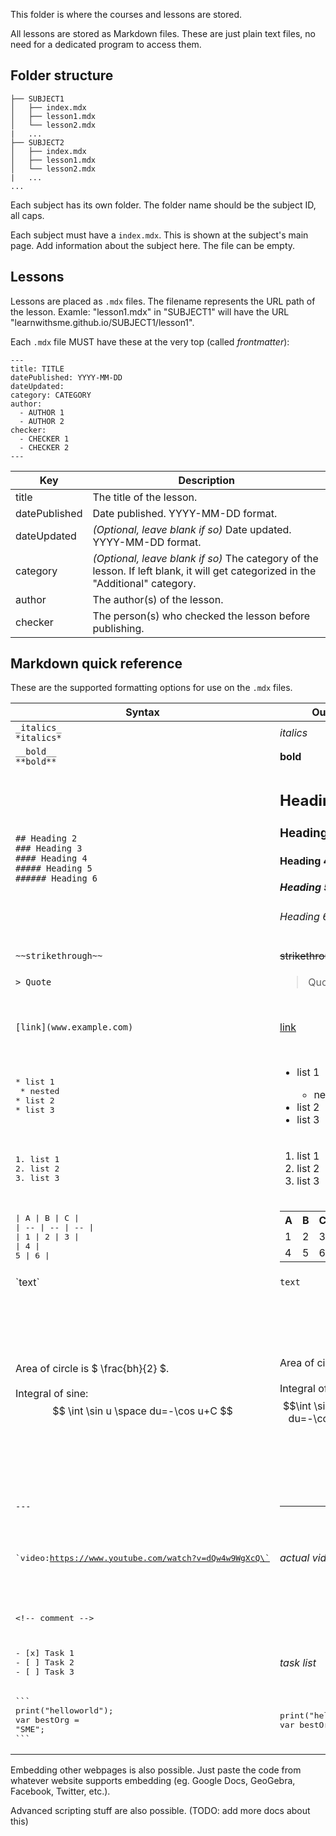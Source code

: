 This folder is where the courses and lessons are stored.

All lessons are stored as Markdown files. These are just plain text files, no need for a dedicated program to access them.

## Folder structure
```
├── SUBJECT1
│   ├── index.mdx
│   ├── lesson1.mdx
│   └── lesson2.mdx
|   ...
├── SUBJECT2
│   ├── index.mdx
│   ├── lesson1.mdx
│   └── lesson2.mdx
|   ...
...
```

Each subject has its own folder. The folder name should be the subject ID, all caps.

Each subject must have a `index.mdx`. This is shown at the subject's main page. Add information about the subject here. The file can be empty.

## Lessons
Lessons are placed as `.mdx` files. The filename represents the URL path of the lesson. Examle: "lesson1.mdx" in "SUBJECT1" will have the URL "learnwithsme.github.io/SUBJECT1/lesson1".

Each `.mdx` file MUST have these at the very top (called *frontmatter*):
```
---
title: TITLE
datePublished: YYYY-MM-DD
dateUpdated: 
category: CATEGORY
author: 
  - AUTHOR 1
  - AUTHOR 2
checker: 
  - CHECKER 1
  - CHECKER 2
---
```

| Key | Description |
| --- | --- |
| title | The title of the lesson. |
| datePublished | Date published. YYYY-MM-DD format. |
| dateUpdated | *(Optional, leave blank if so)* Date updated. YYYY-MM-DD format. |
| category | *(Optional, leave blank if so)* The category of the lesson. If left blank, it will get categorized in the "Additional" category.
| author | The author(s) of the lesson.
| checker | The person(s) who checked the lesson before publishing.


## Markdown quick reference 
These are the supported formatting options for use on the `.mdx` files.

| Syntax | Output | Notes
| --- | --- | --- |
| `_italics_`<br/>`*italics*` | _italics_ |
| `__bold__`<br/>`**bold**` | **bold** |
| `## Heading 2`<br/>`### Heading 3`<br/>`#### Heading 4`<br/>`##### Heading 5`<br/>`###### Heading 6`<br/> | <h2>Heading 2</h2><h3>Heading 3</h3><h4>Heading 4</h4><h5>Heading 5</h5><h6>Heading 6</h6> |
| `~~strikethrough~~` | ~~strikethrough~~ |
| `> Quote` | <blockquote> Quote</blockquote> |
| `[link](www.example.com)` | [link](www.example.com) | To insert images, put the URL of the image. |
| <pre>* list 1 <br/>  * nested<br/>* list 2<br/>* list 3</pre> | <ul><li>list 1</li><ul><li>nested</li></ul></li><li>list 2</li><li>list 3</li></ul> |
| <pre>1. list 1 <br/>2. list 2<br/>3. list 3</pre> | <ol><li>list 1</li><li>list 2</li><li>list 3</li></ol> |
| <pre>\| A \| B \| C \|<br/>\| -- \| -- \| -- \|<br/>\| 1 \| 2 \| 3 \|<br/>\| 4 \| 5 \| 6 \| </pre> | <table><tr><th>A</th><th>B</th><th>C</th></tr><tr><td>1</td><td>2</td><td>3</td></tr><tr><td>4</td><td>5</td><td>6</td></tr></table> |
| \`text\` | `text` |
| Area of circle is $ \frac{bh}{2} $. <br/><br/>Integral of sine: <br/> $$ \int \sin u \space du=-\cos u+C $$ | Area of circle is  $` \pi r^2 `$.<br/><br/>  Integral of sine: <br/> $$\int \sin u \space du=-\cos u+C$$| Uses LaTeX syntax.<br/> List of supported functions [here.](https://katex.org/docs/supported.html) <br/> Test your syntax [here.](https://katex.org/#demo) <br/> When adding this, make sure to surround/pad it with new lines (*hindi magkakadikit-dikit*) |q
| `---` | <hr/> |
| <pre>\`video:https://www.youtube.com/watch?v=dQw4w9WgXcQ\`</pre> | *actual video here* | The actual video will be embedded. Supports YouTube, Vimeo, Twitch.
| <pre>\<!-- comment --></pre> | | Comments will not be displayed.
| <pre>- [x] Task 1<br/>- [ ] Task 2<br/>- [ ] Task 3</pre> | *task list* | A task with unselectable checkboxes. 
| <pre>\`\`\`<br/>print("helloworld");<br/>var bestOrg = "SME";<br/>\`\`\`</pre> | <pre>print("helloworld");<br/>var bestOrg = "SME";</pre>

Embedding other webpages is also possible. Just paste the code from whatever website supports embedding (eg. Google Docs, GeoGebra, Facebook, Twitter, etc.).

Advanced scripting stuff are also possible. (TODO: add more docs about this)